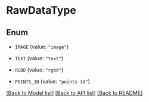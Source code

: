 # RawDataType

## Enum


* `IMAGE` (value: `"image"`)

* `TEXT` (value: `"text"`)

* `RGBD` (value: `"rgbd"`)

* `POINTS_3D` (value: `"points-3d"`)


[[Back to Model list]](../README.md#documentation-for-models) [[Back to API list]](../README.md#documentation-for-api-endpoints) [[Back to README]](../README.md)


